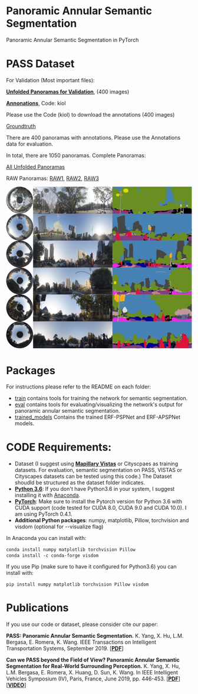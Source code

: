 # Panoramic Annular Semantic Segmentation
Panoramic Annular Semantic Segmentation in PyTorch

# PASS Dataset
For Validation (Most important files):

[**Unfolded Panoramas for Validation**](https://pan.baidu.com/s/1lsd_CN9u4uSCp-KmE2pn9Q),
(400 images)

[**Annonations**](https://pan.baidu.com/s/1nhEM_leL_JNUB-PYeTgNRg), Code: kiol

Please use the Code (kiol) to download the annotations (400 images)

[Groundtruth](https://pan.baidu.com/s/1Y4Xp10J_fWrye_gLS3iyrA)

There are 400 panoramas with annotations. Please use the Annotations data for evaluation.

In total, there are 1050 panoramas. Complete Panoramas:

[All Unfolded Panoramas](https://pan.baidu.com/s/16BLZArMyVfP_dEYnshEicQ)

RAW Panoramas: [RAW1](https://pan.baidu.com/s/1LBTQnVHcL0TKoY7njtPiBg),
               [RAW2](https://pan.baidu.com/s/1B_kaC8uu531exuXMlCE6_A),
               [RAW3](https://pan.baidu.com/s/1car_7_dH58wKWDjM6brhlQ)


![Example segmentation](example_segmentation.jpg?raw=true "Example segmentation")

# Packages
For instructions please refer to the README on each folder:

* [train](train) contains tools for training the network for semantic segmentation.
* [eval](eval) contains tools for evaluating/visualizing the network's output for panoramic annular semantic segmentation.
* [trained_models](trained_models) Contains the trained ERF-PSPNet and ERF-APSPNet models. 

# CODE Requirements:
* Dataset (I suggest using [**Mapillary Vistas**](https://www.mapillary.com/dataset/vistas) or Cityscpaes as training datasets. For evaluation, semantic segmentation on PASS, VISTAS or Cityscapes datasets can be tested using this code.) The Dataset shoudld be structured as the dataset folder indicates.
* [**Python 3.6**](https://www.python.org/): If you don't have Python3.6 in your system, I suggest installing it with [Anaconda](https://www.anaconda.com/download/#linux).
* [**PyTorch**](http://pytorch.org/): Make sure to install the Pytorch version for Python 3.6 with CUDA support (code tested for CUDA 8.0, CUDA 9.0 and CUDA 10.0). I am using PyTorch 0.4.1.
* **Additional Python packages**: numpy, matplotlib, Pillow, torchvision and visdom (optional for --visualize flag)

In Anaconda you can install with:
```
conda install numpy matplotlib torchvision Pillow
conda install -c conda-forge visdom
```

If you use Pip (make sure to have it configured for Python3.6) you can install with: 

```
pip install numpy matplotlib torchvision Pillow visdom
```

# Publications
If you use our code or dataset, please consider cite our paper:

**PASS: Panoramic Annular Semantic Segmentation.**
K. Yang, X. Hu, L.M. Bergasa, E. Romera, K. Wang.
IEEE Transactions on Intelligent Transportation Systems, September 2019.
[[**PDF**](http://www.robesafe.uah.es/personal/bergasa/papers/IEEE_T_ITS_Kailun_2019_FINAL%20VERSION.pdf)]

**Can we PASS beyond the Field of View? Panoramic Annular Semantic Segmentation for Real-World Surrounding Perception.**
K. Yang, X. Hu, L.M. Bergasa, E. Romera, X. Huang, D. Sun, K. Wang.
In IEEE Intelligent Vehicles Symposium (IV), Paris, France, June 2019, pp. 446-453.
[[**PDF**](http://www.robesafe.uah.es/personal/bergasa/papers/IV2019_Kailun.pdf)]
[[**VIDEO**](http://www.robesafe.uah.es/personal/bergasa/papers/IV2019_1384x3432.mp4)]
